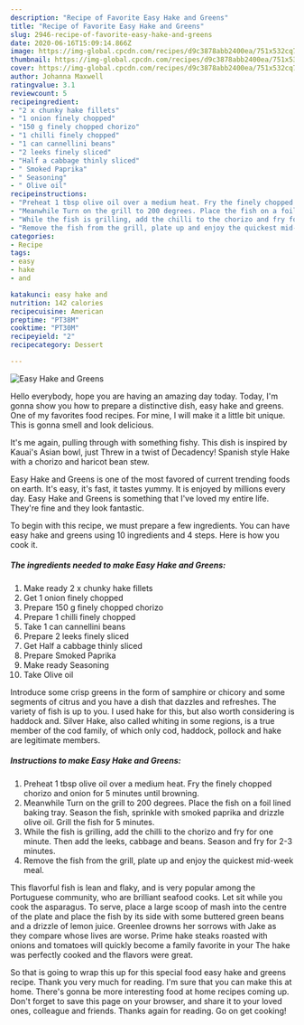 ```yaml
---
description: "Recipe of Favorite Easy Hake and Greens"
title: "Recipe of Favorite Easy Hake and Greens"
slug: 2946-recipe-of-favorite-easy-hake-and-greens
date: 2020-06-16T15:09:14.866Z
image: https://img-global.cpcdn.com/recipes/d9c3878abb2400ea/751x532cq70/easy-hake-and-greens-recipe-main-photo.jpg
thumbnail: https://img-global.cpcdn.com/recipes/d9c3878abb2400ea/751x532cq70/easy-hake-and-greens-recipe-main-photo.jpg
cover: https://img-global.cpcdn.com/recipes/d9c3878abb2400ea/751x532cq70/easy-hake-and-greens-recipe-main-photo.jpg
author: Johanna Maxwell
ratingvalue: 3.1
reviewcount: 5
recipeingredient:
- "2 x chunky hake fillets"
- "1 onion finely chopped"
- "150 g finely chopped chorizo"
- "1 chilli finely chopped"
- "1 can cannellini beans"
- "2 leeks finely sliced"
- "Half a cabbage thinly sliced"
- " Smoked Paprika"
- " Seasoning"
- " Olive oil"
recipeinstructions:
- "Preheat 1 tbsp olive oil over a medium heat. Fry the finely chopped chorizo and onion for 5 minutes until browning."
- "Meanwhile Turn on the grill to 200 degrees. Place the fish on a foil lined baking tray. Season the fish, sprinkle with smoked paprika and drizzle olive oil. Grill the fish for 5 minutes."
- "While the fish is grilling, add the chilli to the chorizo and fry for one minute. Then add the leeks, cabbage and beans. Season and fry for 2-3 minutes."
- "Remove the fish from the grill, plate up and enjoy the quickest mid-week meal."
categories:
- Recipe
tags:
- easy
- hake
- and

katakunci: easy hake and 
nutrition: 142 calories
recipecuisine: American
preptime: "PT38M"
cooktime: "PT30M"
recipeyield: "2"
recipecategory: Dessert

---
```



![Easy Hake and Greens](https://img-global.cpcdn.com/recipes/d9c3878abb2400ea/751x532cq70/easy-hake-and-greens-recipe-main-photo.jpg)

Hello everybody, hope you are having an amazing day today. Today, I'm gonna show you how to prepare a distinctive dish, easy hake and greens. One of my favorites food recipes. For mine, I will make it a little bit unique. This is gonna smell and look delicious.

It&#39;s me again, pulling through with something fishy. This dish is inspired by Kauai&#39;s Asian bowl, just Threw in a twist of Decadency! Spanish style Hake with a chorizo and haricot bean stew.

Easy Hake and Greens is one of the most favored of current trending foods on earth. It's easy, it's fast, it tastes yummy. It is enjoyed by millions every day. Easy Hake and Greens is something that I've loved my entire life. They're fine and they look fantastic.


To begin with this recipe, we must prepare a few ingredients. You can have easy hake and greens using 10 ingredients and 4 steps. Here is how you cook it.

<!--inarticleads1-->

##### The ingredients needed to make Easy Hake and Greens:

1. Make ready 2 x chunky hake fillets
1. Get 1 onion finely chopped
1. Prepare 150 g finely chopped chorizo
1. Prepare 1 chilli finely chopped
1. Take 1 can cannellini beans
1. Prepare 2 leeks finely sliced
1. Get Half a cabbage thinly sliced
1. Prepare  Smoked Paprika
1. Make ready  Seasoning
1. Take  Olive oil


Introduce some crisp greens in the form of samphire or chicory and some segments of citrus and you have a dish that dazzles and refreshes. The variety of fish is up to you. I used hake for this, but also worth considering is haddock and. Silver Hake, also called whiting in some regions, is a true member of the cod family, of which only cod, haddock, pollock and hake are legitimate members. 

<!--inarticleads2-->

##### Instructions to make Easy Hake and Greens:

1. Preheat 1 tbsp olive oil over a medium heat. Fry the finely chopped chorizo and onion for 5 minutes until browning.
1. Meanwhile Turn on the grill to 200 degrees. Place the fish on a foil lined baking tray. Season the fish, sprinkle with smoked paprika and drizzle olive oil. Grill the fish for 5 minutes.
1. While the fish is grilling, add the chilli to the chorizo and fry for one minute. Then add the leeks, cabbage and beans. Season and fry for 2-3 minutes.
1. Remove the fish from the grill, plate up and enjoy the quickest mid-week meal.


This flavorful fish is lean and flaky, and is very popular among the Portuguese community, who are brilliant seafood cooks. Let sit while you cook the asparagus. To serve, place a large scoop of mash into the centre of the plate and place the fish by its side with some buttered green beans and a drizzle of lemon juice. Greenlee drowns her sorrows with Jake as they compare whose lives are worse. Prime hake steaks roasted with onions and tomatoes will quickly become a family favorite in your The hake was perfectly cooked and the flavors were great. 

So that is going to wrap this up for this special food easy hake and greens recipe. Thank you very much for reading. I'm sure that you can make this at home. There's gonna be more interesting food at home recipes coming up. Don't forget to save this page on your browser, and share it to your loved ones, colleague and friends. Thanks again for reading. Go on get cooking!
